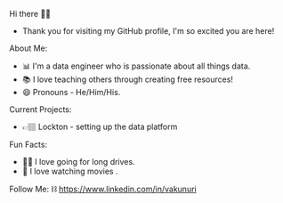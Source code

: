 Hi there 👋🏽

- Thank you for visiting my GitHub profile, I'm so excited you are here!

About Me:
- 📊 I'm a data engineer who is passionate about all things data.
- 📚 I love teaching others through creating free resources!
- 😄 Pronouns - He/Him/His.

Current Projects:
- 👉🏽 Lockton  - setting up the data platform

Fun Facts:
- 🕺🏽 I love going for long drives.
- 🎥 I love watching movies .

Follow Me:
⛓️ https://www.linkedin.com/in/vakunuri
